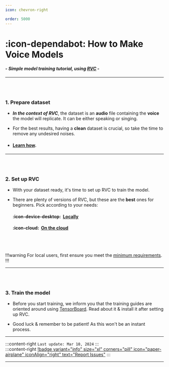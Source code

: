 ```yaml
---
icon: chevron-right

order: 5000
---
```


# :icon-dependabot:  How to Make Voice Models


#### - *Simple model training tutorial, using <u>[RVC](https://docs.ai-hub.wtf/essentials/whats-rvc/)</u>* -
***
###### ‎ 
### 1. Prepare dataset
- ***In the context of RVC***, the dataset is an **audio** file containing the **voice** the model will replicate. It can be either speaking or singing.

- For the best results, having a **clean** dataset is crucial, so take the time to remove any undesired noises.
       
- #### <u>[Learn how</u>](https://docs.ai-hub.wtf/rvc/resources/datasets/).
***
###### ‎ 
### 2. Set up RVC
- With your dataset ready, it's time to set up RVC to train the model.   

- There are plenty of versions of RVC, but these are the **best** ones for beginners. Pick according to your needs:

    #### :icon-device-desktop: ‎ <u>[Locally](https://docs.ai-hub.wtf/rvc/local/mainline/)</u>

    #### :icon-cloud: ‎ <u>[On the cloud](https://docs.ai-hub.wtf/rvc/cloud/rvc-disconnected/)</u>
###### ‎
!!!warning
For local users, first ensure you meet the <u>[minimum requirements](https://docs.ai-hub.wtf/essentials/whats-rvc/#what-are-the-requirements-for-rvc-locally)</u>.
!!!
***
###### ‎ 
### 3. Train the model
- Before you start training, we inform you that the training guides are oriented around using <u>[TensorBoard](https://docs.ai-hub.wtf/rvc/resources/epochs-tensorboard/#tensorboard)</u>. Read about it & install it after setting up RVC.

- Good luck & remember to be patient! As this won't be an instant process.

***
:::content-right
``Last update: Mar 10, 2024``
:::
‎  
:::content-right
[!badge variant="info" size="xl" corners="pill" icon="paper-airplane" iconAlign="right" text="Report Issues"](https://docs.ai-hub.wtf/contributions/)
::: 
‎  
***
